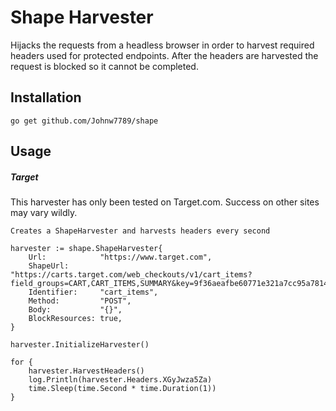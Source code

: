 # Shape Harvester
Hijacks the requests from a headless browser in order to harvest required headers used for protected endpoints. After the headers are harvested the request is blocked so it cannot be completed.

## Installation
``go get github.com/Johnw7789/shape``

## Usage
##### Target
This harvester has only been tested on Target.com. Success on other sites may vary wildly.

```Creates a ShapeHarvester and harvests headers every second```

```
harvester := shape.ShapeHarvester{
	Url:            "https://www.target.com",
	ShapeUrl:       "https://carts.target.com/web_checkouts/v1/cart_items?field_groups=CART,CART_ITEMS,SUMMARY&key=9f36aeafbe60771e321a7cc95a78140772ab3e96",
	Identifier:     "cart_items",
	Method:         "POST",
	Body:           "{}",
	BlockResources: true,
}

harvester.InitializeHarvester()

for {
	harvester.HarvestHeaders()
	log.Println(harvester.Headers.XGyJwza5Za)
	time.Sleep(time.Second * time.Duration(1))
}
```
